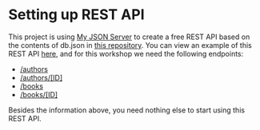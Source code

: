 # Setting up REST API

This project is using [My JSON Server](https://my-json-server.typicode.com/) to create a free REST API based on the contents of db.json in [this repository](https://github.com/stepzen-samples/stepzen-rest-example). You can view an example of this REST API [here](https://my-json-server.typicode.com/stepzen-samples/stepzen-rest-example), and for this workshop we need the following endpoints:

- [/authors](https://my-json-server.typicode.com/stepzen-samples/stepzen-rest-example/authors)
- [/authors/[ID]](https://my-json-server.typicode.com/stepzen-samples/stepzen-rest-example/authors/1)
- [/books](https://my-json-server.typicode.com/stepzen-samples/stepzen-rest-example/books)
- [/books/[ID]](https://my-json-server.typicode.com/stepzen-samples/stepzen-rest-example/books/1)

Besides the information above, you need nothing else to start using this REST API.